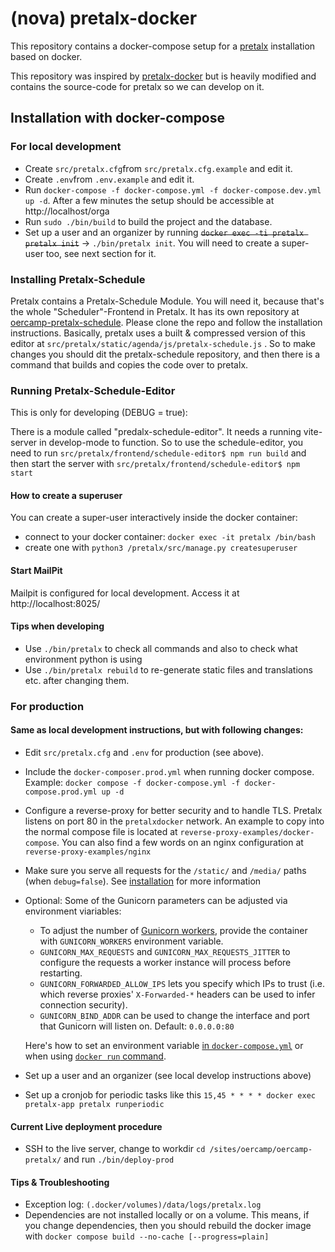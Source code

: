 # (nova) pretalx-docker

This repository contains a docker-compose setup for a [pretalx](https://github.com/pretalx/pretalx) installation based on docker.

This repository was inspired by [pretalx-docker](https://github.com/pretalx/pretalx-docker) but is heavily modified and
contains the source-code for pretalx so we can develop on it.

## Installation with docker-compose

### For local development

* Create ``src/pretalx.cfg``from ``src/pretalx.cfg.example`` and edit it.
* Create ``.env``from ``.env.example`` and edit it.
* Run ``docker-compose -f docker-compose.yml -f docker-compose.dev.yml up -d``. After a few minutes the setup should be accessible at http://localhost/orga
* Run ``sudo ./bin/build`` to build the project and the database.
* Set up a user and an organizer by running ~~``docker exec -ti pretalx pretalx init``~~ -> ``./bin/pretalx init``. You will need to create a super-user too, see next section for it.

### Installing Pretalx-Schedule

Pretalx contains a Pretalx-Schedule Module. You will need it, because that's the whole "Scheduler"-Frontend in Pretalx.
It has its own repository at [oercamp-pretalx-schedule](https://github.com/novagmbh/oercamp-pretalx-schedule).
Please clone the repo and follow the installation instructions.
Basically, pretalx uses a built & compressed version of this editor at ``src/pretalx/static/agenda/js/pretalx-schedule.js`` . So to make changes
you should dit the pretalx-schedule repository, and then there is a command that builds and copies the code over to pretalx.

### Running Pretalx-Schedule-Editor

This is only for developing (DEBUG = true):

There is a module called "predalx-schedule-editor". It needs a running vite-server in develop-mode to function.
So to use the schedule-editor, you need to run ``src/pretalx/frontend/schedule-editor$ npm run build`` and then start the server with ``src/pretalx/frontend/schedule-editor$ npm start``


#### How to create a superuser

You can create a super-user interactively inside the docker container:
* connect to your docker container: ``docker exec -it pretalx /bin/bash``
* create one with ``python3 /pretalx/src/manage.py createsuperuser``

#### Start MailPit

Mailpit is configured for local development. Access it at http://localhost:8025/


#### Tips when developing

* Use ``./bin/pretalx`` to check all commands and also to check what environment python is using
* Use ``./bin/pretalx rebuild`` to re-generate static files and translations etc. after changing them.

### For production

#### Same as local development instructions, but with following changes:

* Edit ``src/pretalx.cfg`` and ``.env`` for production (see above).
* Include the ``docker-composer.prod.yml`` when running docker compose.
  Example: ``docker compose -f docker-compose.yml -f docker-compose.prod.yml up -d``


* Configure a reverse-proxy for better security and to handle TLS. Pretalx listens on port 80 in the ``pretalxdocker``
  network. An example to copy into the normal compose file is located at ``reverse-proxy-examples/docker-compose``.
  You can also find a few words on an nginx configuration at ``reverse-proxy-examples/nginx``

* Make sure you serve all requests for the `/static/` and `/media/` paths (when `debug=false`). See [installation](https://docs.pretalx.org/administrator/installation/#step-7-ssl) for more information

* Optional: Some of the Gunicorn parameters can be adjusted via environment viariables:
  * To adjust the number of [Gunicorn workers](https://docs.gunicorn.org/en/stable/settings.html#workers), provide
  the container with `GUNICORN_WORKERS` environment variable.
  * `GUNICORN_MAX_REQUESTS` and `GUNICORN_MAX_REQUESTS_JITTER` to configure the requests a worker instance will process before restarting.
  * `GUNICORN_FORWARDED_ALLOW_IPS` lets you specify which IPs to trust (i.e. which reverse proxies' `X-Forwarded-*` headers can be used to infer connection security).
  * `GUNICORN_BIND_ADDR` can be used to change the interface and port that Gunicorn will listen on. Default: `0.0.0.0:80`

  Here's how to set an environment variable [in
  `docker-compose.yml`](https://docs.docker.com/compose/environment-variables/set-environment-variables/)
  or when using [`docker run` command](https://docs.docker.com/engine/reference/run/#env-environment-variables).
* Set up a user and an organizer (see local develop instructions above)
* Set up a cronjob for periodic tasks like this ``15,45 * * * * docker exec pretalx-app pretalx runperiodic``

#### Current Live deployment procedure

* SSH to the live server, change to workdir ``cd /sites/oercamp/oercamp-pretalx/`` and run ``./bin/deploy-prod``

#### Tips & Troubleshooting

* Exception log: ``(.docker/volumes)/data/logs/pretalx.log``
* Dependencies are not installed locally or on a volume. This means, if you change dependencies, then you should rebuild the docker image with ``docker compose build --no-cache [--progress=plain]``
